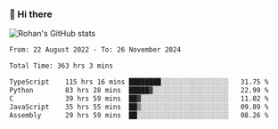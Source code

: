 ### 👋 Hi there 

<!--
**rohznmdev/rohznmdev** is a ✨ _special_ ✨ repository because its `README.md` (this file) appears on your GitHub profile.

Here are some ideas to get you started:

- 🔭 I’m currently working on ...
- 🌱 I’m currently learning Ruby and Ruby on Rails
- 👯 I’m looking to collaborate on ...
- 🤔 I’m looking for help with ...
- 💬 Ask me about ...
- 📫 How to reach me: ...
- 😄 Pronouns: ...
- ⚡ Fun fact: ...
-->
![Rohan's GitHub stats](https://github-readme-stats.vercel.app/api?username=rohznmdev&theme=dark&show_icons=true)

<!--START_SECTION:waka-->

```txt
From: 22 August 2022 - To: 26 November 2024

Total Time: 363 hrs 3 mins

TypeScript    115 hrs 16 mins ████████░░░░░░░░░░░░░░░░░   31.75 %
Python        83 hrs 28 mins  █████▓░░░░░░░░░░░░░░░░░░░   22.99 %
C             39 hrs 59 mins  ██▓░░░░░░░░░░░░░░░░░░░░░░   11.02 %
JavaScript    35 hrs 55 mins  ██▒░░░░░░░░░░░░░░░░░░░░░░   09.89 %
Assembly      29 hrs 59 mins  ██░░░░░░░░░░░░░░░░░░░░░░░   08.26 %
```

<!--END_SECTION:waka-->
